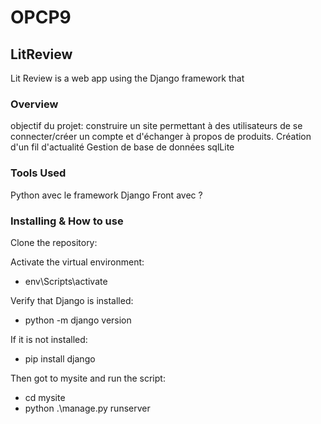 # OPCP9
## LitReview
Lit Review is a web app using the Django framework that

### Overview

objectif du projet: construire un site permettant à des utilisateurs de se connecter/créer un compte et d'échanger à propos de produits. 
Création d'un fil d'actualité
Gestion de base de données sqlLite


### Tools Used
Python avec le framework Django
Front avec ?

### Installing & How to use

Clone the repository:


Activate the virtual environment:
* env\Scripts\activate

Verify that Django is installed:
* python -m django version

If it is not installed:
* pip install django

Then got to mysite and run the script:
* cd mysite
* python .\manage.py runserver

